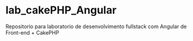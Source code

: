 # lab_cakePHP_Angular
Repositorio para laboratorio de desenvolvimento fullstack com Angular de Front-end + CakePHP
